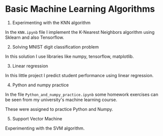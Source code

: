 # Basic Machine Learning Algorithms
1. Experimenting with the KNN algorithm

In the `KNN.ipynb` file I implement the K-Nearest Neighbors algorithm using Sklearn and also Tensorflow.

2. Solving MNIST digit classification problem

In this solution I use libraries like numpy, tensorflow, matplotlib.

3. Linear regression

In this little project I predict student performance using linear regression.

4. Python and numpy practice

In the file `Python_and_numpy_practice.ipynb` some homework exercises can be seen from my university's machine learning course.

These were assigned to practice Python and Numpy.

5. Support Vector Machine

Experimenting with the SVM algorithm.
